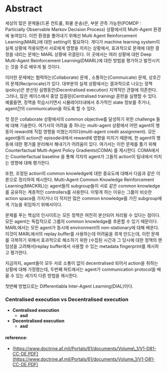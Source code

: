 # Abstract

 세상의 많은 문제들\(드론 컨트롤, 화물 운송\)은,  부분 관측 가능한\(POMDP : Particially Observable Markov Decision Process\) 상황에서의 Multi-Agent 환경에 놓여있다. 이런 환경을 풀어내기 위해선 Multi Agent Reinforcement Learning\(MARL\)에 대한 setting이 필요하다. 게다가 machine learning system이 실제 상황에 적용되면서 서로에게 영향을 끼치는 상황에서, 효과적으로 문제에 대한 결정을 내리는 문제는 MARL 상황에 귀결된다. 이 곳에서는 여러 상황에 대한 Deep Multi-Agent Reinforcement Learning\(DMARL\)에 대한 방법을 평가하고 발전시키는 것을 주로 배우게 될 것이다.

 이러한 문제에는 협력하는\(Collaborate\) 문제 , 소통하는\(Commuicate\) 문제, 상호간의 문제\(Reciprocate\)가 있다. 대부분의 실제 상황에서는 결과적으로 나오는 정책\(policy\)은 분산된 실행동안\(Decentralised execution\)  지역적인 관찰에 의존한다. 그러나, 많은 케이스에서 중앙 집중된\(Centralised training\) 훈련을 실행할 수 있다. 예를들면, 정책을 학습시키면서 시뮬레이터내에서 추가적인 state 정보를 주거나, agent간의 communication을 하도록 할 수 있다.

 첫 장은 collaborate 상황에서의 common objective를 달성하기 위한 challenge 들에 대해 기술한다. 여기서의 어려움 중 하나는 multi-agent 상황에서 어떤 agent의 행동이 reward에 직접 영향을 미쳤는지이다\(multi-agent credit assignment\). 모든 agent들의 action은 episode내에서 reward에 영향을 미치기 때문에, 한 agent의 행동에 대한 평가를 분리해서 해내기가 어려움이 있다. 여기서는 이런 문제를 풀기 위해Counterfactual Multi-Agent Policy Gradients\(COMA\) 를 제시한다. COMA에서는 Counterfactual baseline 을 통해 각자의 agent가 그들의 action이 팀내에서 미치는 영향에 대해 평가한다. 

 또한, 조정된 action의 common knowledge에 대한 중요도에 대해서 다음과 같은 이론으로 정리하여 제시한다. Multi-Agent Common Knowledge Reinforcement Learning\(MACKRL\)는 agent들의 subgroup들이 서로 같은 common knowledge를 공유하는 계층적인 controllers를 사용한다. 이렇게 하는 이유는 그룹이 비슷한 action space를 가지거나 더 작지만 많은 common knowledge를 가진 subgroup에게  기능을 위임하기 위해서이다.

 문제를 푸는 핵심의 인사이트는 모든 정책은 여전히 분산되어 처리될 수 있다는 점이다. 모든 agent는 독립적으로 그룹의 common knowledge를 추론할 수 있기 때문이다. MARL에서는 모든 agent가 동시에 environment의 non-stationary에 대해 배운다. 이것이 MARL에서의 replay buffer를 사용하는데 어려움을 겪게 만드는데, 이런 문제를 극복하기 위해서 효과적으로 해소하기 위한 \(수집된 시간과 그 당시에 대한 정책의 랜덤성을 고려해서\)replay buffer에서 사용할 수 있는 metadata fingerprint를 제시하고 평가한다.

지금까지, agent들이 모두 서로 소통이 없이 decentralised 되어서 action을 취하는 상황에 대해 가정했는데, 두번째 파트에서는 agent가  communication protocol을 배울 수 있는 세가지 다른 방법을 제시한다.

첫번째 방법으로는 Differentiabla Inter-Agent Learning\(DIAL\)이다. 











### Centralised execution vs Decentralised execution

* **Centralised execution**
  * **asd**
* **Decentralised execution**
  * **asd**

#### 

#### reference:

* [https://www.doctrine.af.mil/Portals/61/documents/Volume\_1/V1-D81-CC-DE.PDF](https://www.doctrine.af.mil/Portals/61/documents/Volume_1/V1-D81-CC-DE.PDF)



